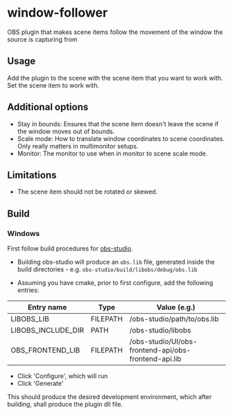 # window-follower
OBS plugin  that makes scene items follow the movement of the window the source is capturing from

## Usage
Add the plugin to the scene with the scene item that you want to work with. Set the scene item to work with.

## Additional options
* Stay in bounds: Ensures that the scene item doesn't leave the scene if the window moves out of bounds.
* Scale mode: How to translate window coordinates to scene coordinates. Only really matters in multimonitor setups.
* Monitor: The monitor to use when in monitor to scene scale mode.

## Limitations
* The scene item should not be rotated or skewed.

## Build
### Windows
First follow build procedures for [obs-studio](https://github.com/obsproject/obs-studio/wiki/install-instructions#windows-build-directions).

- Building obs-studio will produce an `obs.lib` file, generated inside the build directories - e.g. `obs-studio/build/libobs/debug/obs.lib`

- Assuming you have cmake, prior to first configure, add the following entries:

| Entry name         | Type     | Value (e.g.)                                         |
|--------------------|----------|------------------------------------------------------|
| LIBOBS_LIB         | FILEPATH | /obs-studio/path/to/obs.lib                          |
| LIBOBS_INCLUDE_DIR | PATH     | /obs-studio/libobs                                   |
| OBS_FRONTEND_LIB   | FILEPATH | /obs-studio/UI/obs-frontend-api/obs-frontend-api.lib |

- Click 'Configure', which will run
- Click 'Generate'

This should produce the desired development environment, which after building, shall produce the plugin dll file.
